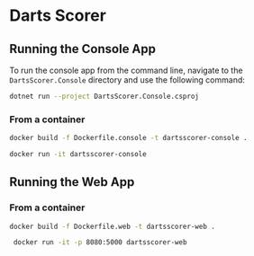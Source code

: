 # Darts Scorer

## Running the Console App

To run the console app from the command line, navigate to the `DartsScorer.Console` directory and use the following command:

```sh
dotnet run --project DartsScorer.Console.csproj
```

### From a container

```sh
docker build -f Dockerfile.console -t dartsscorer-console .
```

```sh
docker run -it dartsscorer-console
```

## Running the Web App

### From a container

```sh
docker build -f Dockerfile.web -t dartsscorer-web .
```

```sh
 docker run -it -p 8080:5000 dartsscorer-web
```

